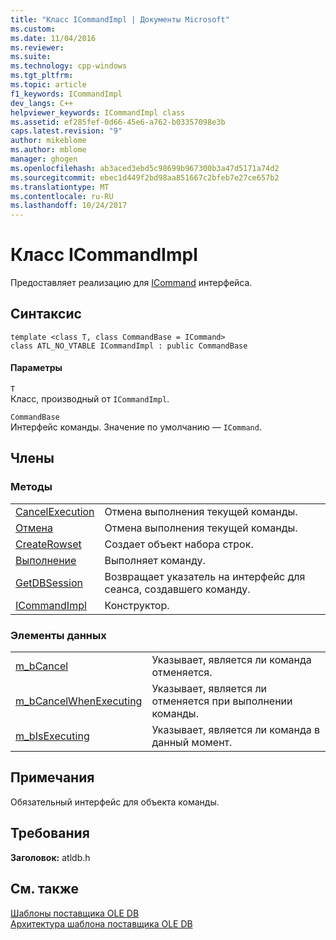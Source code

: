 ```yaml
---
title: "Класс ICommandImpl | Документы Microsoft"
ms.custom: 
ms.date: 11/04/2016
ms.reviewer: 
ms.suite: 
ms.technology: cpp-windows
ms.tgt_pltfrm: 
ms.topic: article
f1_keywords: ICommandImpl
dev_langs: C++
helpviewer_keywords: ICommandImpl class
ms.assetid: ef285fef-0d66-45e6-a762-b03357098e3b
caps.latest.revision: "9"
author: mikeblome
ms.author: mblome
manager: ghogen
ms.openlocfilehash: ab3aced3ebd5c98699b967300b3a47d5171a74d2
ms.sourcegitcommit: ebec1d449f2bd98aa851667c2bfeb7e27ce657b2
ms.translationtype: MT
ms.contentlocale: ru-RU
ms.lasthandoff: 10/24/2017
---
```

# <a name="icommandimpl-class"></a>Класс ICommandImpl
Предоставляет реализацию для [ICommand](https://msdn.microsoft.com/en-us/library/ms709737.aspx) интерфейса.  
  
## <a name="syntax"></a>Синтаксис  
  
```  
template <class T, class CommandBase = ICommand>   
class ATL_NO_VTABLE ICommandImpl : public CommandBase  
```  
  
#### <a name="parameters"></a>Параметры  
 `T`  
 Класс, производный от `ICommandImpl`.  
  
 `CommandBase`  
 Интерфейс команды. Значение по умолчанию — `ICommand`.  
  
## <a name="members"></a>Члены  
  
### <a name="methods"></a>Методы  
  
|||  
|-|-|  
|[CancelExecution](../../data/oledb/icommandimpl-cancelexecution.md)|Отмена выполнения текущей команды.|  
|[Отмена](../../data/oledb/icommandimpl-cancel.md)|Отмена выполнения текущей команды.|  
|[CreateRowset](../../data/oledb/icommandimpl-createrowset.md)|Создает объект набора строк.|  
|[Выполнение](../../data/oledb/icommandimpl-execute.md)|Выполняет команду.|  
|[GetDBSession](../../data/oledb/icommandimpl-getdbsession.md)|Возвращает указатель на интерфейс для сеанса, создавшего команду.|  
|[ICommandImpl](../../data/oledb/icommandimpl-icommandimpl.md)|Конструктор.|  
  
### <a name="data-members"></a>Элементы данных  
  
|||  
|-|-|  
|[m_bCancel](../../data/oledb/icommandimpl-m-bcancel.md)|Указывает, является ли команда отменяется.|  
|[m_bCancelWhenExecuting](../../data/oledb/icommandimpl-m-bcancelwhenexecuting.md)|Указывает, является ли отменяется при выполнении команды.|  
|[m_bIsExecuting](../../data/oledb/icommandimpl-m-bisexecuting.md)|Указывает, является ли команда в данный момент.|  
  
## <a name="remarks"></a>Примечания  
 Обязательный интерфейс для объекта команды.  
  
## <a name="requirements"></a>Требования  
 **Заголовок:** atldb.h  
  
## <a name="see-also"></a>См. также  
 [Шаблоны поставщика OLE DB](../../data/oledb/ole-db-provider-templates-cpp.md)   
 [Архитектура шаблона поставщика OLE DB](../../data/oledb/ole-db-provider-template-architecture.md)